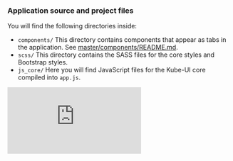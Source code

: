 ### Application source and project files

You will find the following directories inside:

* `components/` This directory contains components that appear as tabs in the application. See [master/components/README.md](master/components/README.md).
* `scss/` This directory contains the SASS files for the core styles and Bootstrap styles.
* `js_core/` Here you will find JavaScript files for the Kube-UI core compiled into `app.js`.

[![Analytics](https://kubernetes-site.appspot.com/UA-36037335-10/GitHub/www/master/README.md?pixel)]()
